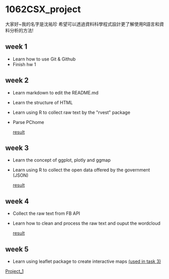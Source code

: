 # 1062CSX_project
大家好~我的名字是沈祐珍
希望可以透過資料科學程式設計更了解使用R語言和資料分析的方法!

## week 1
* Learn how to use Git & Github
* Finish hw 1

## week 2
* Learn markdown to edit the README.md 
* Learn the structure of HTML
* Learn using R to collect raw text by the "rvest" package
* Parse PChome

    [result](https://b03602023.github.io/1062CSX_project/week_2/task_2/Rcrawler_PChome.html)

## week 3
* Learn the concept of ggplot, plotly and ggmap
* Learn using R to collect the open data offered by the government (JSON)

    [result](https://b03602023.github.io/1062CSX_project/week_3/ggplot2practice.html)

## week 4
* Collect the raw text from FB API
* Learn how to clean and process the raw text and ouput the wordcloud

    [result](https://b03602023.github.io/1062CSX_project/week_4/task_4/fb_API.html)

## week 5
* Learn using leaflet package to create interactive maps [(used in task 3)]((https://b03602023.github.io/1062CSX_project/week_3/ggplot2practice.html))

[Project_1](https://b03602023.github.io/1062CSX_project/week_5/project_1/project_1.html)







